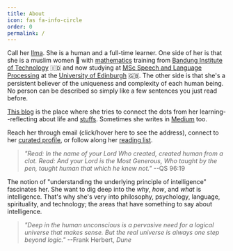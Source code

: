 ```yaml
---
title: About
icon: fas fa-info-circle
order: 0
permalink: /
---
```


Call her [Ilma](). She is a human and a full-time learner. One side of her is that she is a muslim women 🧕 with [mathematics](https://math.itb.ac.id/) training from [Bandung Institute of Technology](https://www.itb.ac.id/) 🇮🇩 and now studying at [MSc Speech and Language Processing](https://www.ed.ac.uk/c/slp-pg-online-info) at the [University of Edinburgh](https://www.ed.ac.uk/) 🇬🇧. The other side is that she's a persistent believer of the uniqueness and complexity of each human being. No person can be described so simply like a few sentences you just read before.

[This blog](/blog) is the place where she tries to connect the dots from her learning--reflecting about life and [stuffs](/tags). Sometimes she writes in [Medium](https:/fiddien.medium.com) too.

Reach her through <span data-toggle="tooltip" data-placement="top" title="" data-original-title="ilmaaliyaf (at) gmail (dot) com">email (click/hover here to see the address)</span>, connect to her [curated profile](https://linkedin.com/in/fiddien), or follow along her [reading list](https://goodreads.com/fiddien).

> _"Read: In the name of your Lord Who created, created human from a clot. Read: And your Lord is the Most Generous, Who taught by the pen, taught human that which he knew not."_ --QS 96:19

The notion of "understanding the underlying principle of intelligence" fascinates her. She want to dig deep into the *why*, *how*, and *what* is intelligence.  That's why she's very into philosophy, psychology, language, spirituality, and technology; the areas that have something to say about intelligence.

> _"Deep in the human unconscious is a pervasive need for a logical universe that makes sense. But the real universe is always one step beyond logic."_ --Frank Herbert, _Dune_